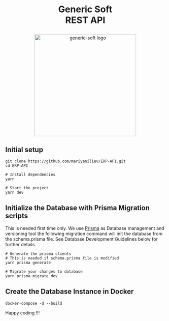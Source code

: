 <h1><p align="center">
  Generic Soft <br/>
  REST API
</p></h1>

<p align="center">
  <a href="https://genericsoft.bg/" target="blank"><img src="https://media-exp1.licdn.com/dms/image/C4D0BAQGICTRcAXWpSw/company-logo_200_200/0/1625574654319?e=1655942400&v=beta&t=wRhYFavVRCCf3Lti3-9gdEjziP36uz88pk7bf-WrfRA" width="320" alt="generic-soft logo" /></a>
</p>

## Initial setup

```shell
git clone https://github.com/mariyaniliev/ERP-API.git
cd ERP-API

# Install dependencies
yarn

# Start the project
yarn dev
```

## Initialize the Database with Prisma Migration scripts

This is needed first time only. We use [Prisma](https://www.prisma.io/) as Database management and versioning tool the following migration command will init the database from the schema.prisma file. See Database Development Guidelines below for further details.

```shell
# Generate the prisma clients
# This is needed if schema.prisma file is modified
yarn prisma generate

# Migrate your changes to database
yarn prisma migrate dev

```

## Create the Database Instance in Docker

```shell
docker-compose -d --build
```

Happy coding !!!